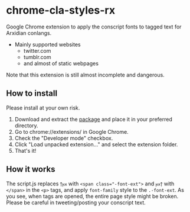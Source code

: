 # chrome-cla-styles-rx
Google Chrome extension to apply the conscript fonts to tagged text for Arxidian conlangs.

- Mainly supported websites
	- twitter.com
	- tumblr.com
	- and almost of static webpages

Note that this extension is still almost incomplete and dangerous.

## How to install
Please install at your own risk.

1. Download and extract the [package](https://github.com/qothr/chrome-cla-styles-rx/archive/master.zip) and place it in your preferred directory.
2. Go to chrome://extensions/ in Google Chrome.
3. Check the "Developer mode" checkbox.
4. Click "Load unpacked extension..." and select the extension folder.
5. That's it!

## How it works
The script.js replaces `𐍊𐍂𐍇` with `<span class="-font-ext">` and `𐍂𐍇𐍊` with `</span>` in the `<p>` tags, and apply `font-family` style to the `.-font-ext`. As you see, when tags are opened, the entire page style might be broken. Please be careful in tweeting/posting your conscript text.
